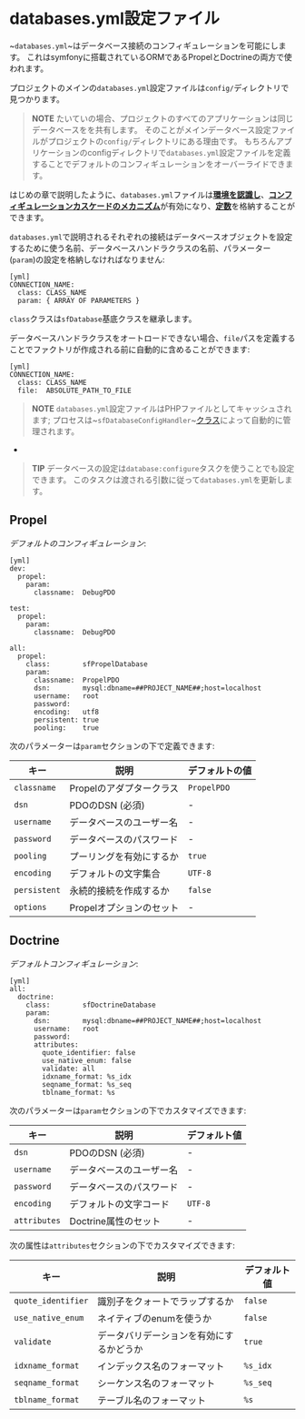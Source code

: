 databases.yml設定ファイル
========================

~`databases.yml`~はデータベース接続のコンフィギュレーションを可能にします。
これはsymfonyに搭載されているORMであるPropelとDoctrineの両方で使われます。

プロジェクトのメインの`databases.yml`設定ファイルは`config/`ディレクトリで見つかります。

>**NOTE**
>たいていの場合、プロジェクトのすべてのアプリケーションは同じデータベースをを共有します。
>そのことがメインデータベース設定ファイルがプロジェクトの`config/`ディレクトリにある理由です。
>もちろんアプリケーションのconfigディレクトリで`databases.yml`設定ファイルを定義することでデフォルトのコンフィギュレーションをオーバーライドできます。

はじめの章で説明したように、`databases.yml`ファイルは[**環境を認識し**](#chapter_03_environment_awareness)、[**コンフィギュレーションカスケードのメカニズム**](#chapter_03_configuration_cascade)が有効になり、[**定数**](#chapter_03_constants)を格納することができます。

`databases.yml`で説明されるそれぞれの接続はデータベースオブジェクトを設定するために使う名前、データベースハンドラクラスの名前、パラメーター(`param`)の設定を格納しなければなりません:

    [yml]
    CONNECTION_NAME:
      class: CLASS_NAME
      param: { ARRAY OF PARAMETERS }

`class`クラスは`sfDatabase`基底クラスを継承します。

データベースハンドラクラスをオートロードできない場合、`file`パスを定義することでファクトリが作成される前に自動的に含めることができます:

    [yml]
    CONNECTION_NAME:
      class: CLASS_NAME
      file:  ABSOLUTE_PATH_TO_FILE

>**NOTE**
>`databases.yml`設定ファイルはPHPファイルとしてキャッシュされます; 
>プロセスは~`sfDatabaseConfigHandler`~[クラス](#chapter_14_config_handlers_yml)によって自動的に管理されます。

-

>**TIP**
>データベースの設定は`database:configure`タスクを使うことでも設定できます。
>このタスクは渡される引数に従って`databases.yml`を更新します。

Propel
------

*デフォルトのコンフィギュレーション*:

    [yml]
    dev:
      propel:
        param:
          classname:  DebugPDO

    test:
      propel:
        param:
          classname:  DebugPDO

    all:
      propel:
        class:        sfPropelDatabase
        param:
          classname:  PropelPDO
          dsn:        mysql:dbname=##PROJECT_NAME##;host=localhost
          username:   root
          password:   
          encoding:   utf8
          persistent: true
          pooling:    true

次のパラメーターは`param`セクションの下で定義できます:

 | キー         | 説明                                      | デフォルトの値|
 | ------------ | ---------------------------------------- | ------------- |
 | `classname`  | Propelのアダプタークラス                    | `PropelPDO`   |
 | `dsn`        | PDOのDSN (必須)                          | -             |
 | `username`   | データベースのユーザー名                  | -             |
 | `password`   | データベースのパスワード                  | -             |
 | `pooling`    | プーリングを有効にするか                  | `true`        |
 | `encoding`   | デフォルトの文字集合                     | `UTF-8`       |
 | `persistent` | 永続的接続を作成するか                   | `false`       |
 | `options`    | Propelオプションのセット                  | -             |

Doctrine
--------

*デフォルトコンフィギュレーション*:

    [yml]
    all:
      doctrine:
        class:        sfDoctrineDatabase
        param:
          dsn:        mysql:dbname=##PROJECT_NAME##;host=localhost
          username:   root
          password:   
          attributes:
            quote_identifier: false
            use_native_enum: false
            validate: all
            idxname_format: %s_idx
            seqname_format: %s_seq
            tblname_format: %s

次のパラメーターは`param`セクションの下でカスタマイズできます:

 | キー          | 説明                                    | デフォルト値   |
 | ------------ | ---------------------------------------- | ------------- |
 | `dsn`        | PDOのDSN (必須)                          | -             |
 | `username`   | データベースのユーザー名                  | -             |
 | `password`   | データベースのパスワード                  | -             |
 | `encoding`   | デフォルトの文字コード                    | `UTF-8`       |
 | `attributes` | Doctrine属性のセット                     | -             |

次の属性は`attributes`セクションの下でカスタマイズできます:

 | キー                | 説明                                     | デフォルト値   |
 | ------------------- | ---------------------------------------- | ------------- |
 | `quote_identifier`  | 識別子をクォートでラップするか            | `false`       |
 | `use_native_enum`   | ネイティブのenumを使うか                  | `false`       |
 | `validate`          | データバリデーションを有効にするかどうか   | `true`        |
 | `idxname_format`    | インデックス名のフォーマット            | `%s_idx`      |
 | `seqname_format`    | シーケンス名のフォーマット              | `%s_seq`      |
 | `tblname_format`    | テーブル名のフォーマット                | `%s`          |
